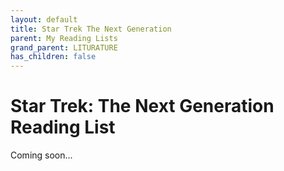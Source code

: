 ```yaml
---
layout: default
title: Star Trek The Next Generation
parent: My Reading Lists
grand_parent: LITURATURE
has_children: false
---
```

# Star Trek: The Next Generation Reading List

Coming soon...